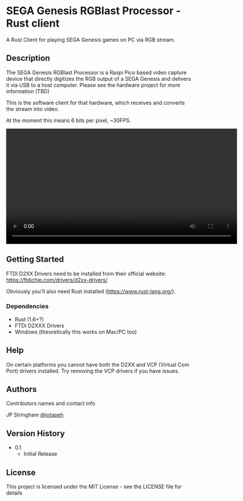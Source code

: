 # SEGA Genesis RGBlast Processor - Rust client

A Rust Client for playing SEGA Genesis games on PC via RGB stream.

## Description

The SEGA Genesis RGBlast Processor is a Raspi Pico based video capture device that directly digitizes the RGB output of a SEGA Genesis and delivers it via USB to a host computer. Please see the hardware project for more information (TBD)

This is the software client for that hardware, which receives and converts the stream into video.

At the moment this means 6 bits per pixel, ~30FPS.

<video src="http://dyn.supersaturn.space/gifdumps/test1.mp4" width="626"> </video>

## Getting Started

FTDI D2XX Drivers need to be installed from their official website: https://ftdichip.com/drivers/d2xx-drivers/

Obviously you'll also need Rust installed (https://www.rust-lang.org/).


### Dependencies

* Rust (1.6+?)
* FTDI D2XXX Drivers
* Windows (theoretically this works on Mac/PC too)

## Help

On certain platforms you cannot have both the D2XX and VCP (Virtual Com Port) drivers installed. Try removing the VCP drivers if you have issues.

## Authors

Contributors names and contact info

JP Stringham
[@jotapeh](https://mastodon.gamedev.place/@jotapeh)

## Version History

* 0.1
    * Initial Release

## License

This project is licensed under the MIT License - see the LICENSE file for details